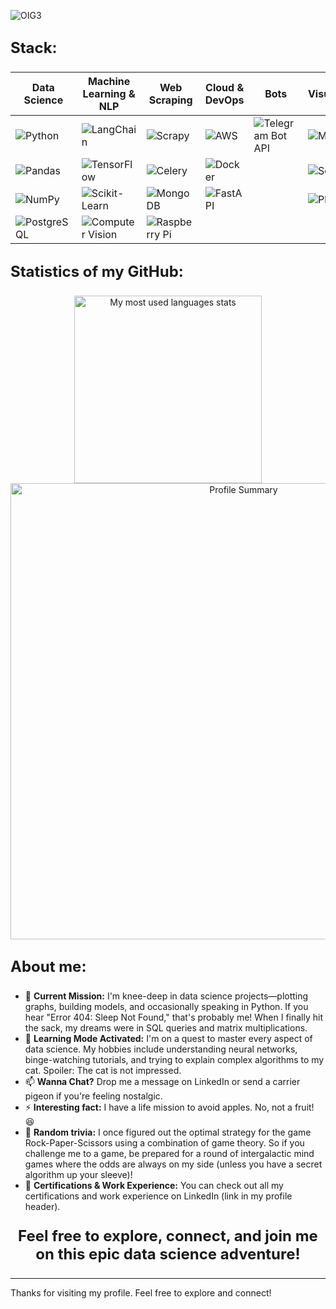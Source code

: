 
![OIG3](https://github.com/user-attachments/assets/258ab042-8789-4286-a861-d1b015b3fb1d)

## <p style="font-size: 24px; font-weight: bold;">Stack:</p>

| Data Science | Machine Learning & NLP | Web Scraping | Cloud & DevOps | Bots | Visualization | IDE & Tools |
|-------------|----------------------|--------------|--------------|---------------|-------------|-------------|
| ![Python](https://img.shields.io/badge/Python-3776AB?style=for-the-badge&logo=python&logoColor=ffffff) | ![LangChain](https://img.shields.io/badge/-LangChain-1c3c3b?style=for-the-badge&logo=langchain) | ![Scrapy](https://img.shields.io/badge/Scrapy-4285F4?style=for-the-badge&logo=scrapy&logoColor=ffffff) | ![AWS](https://img.shields.io/badge/AWS-141f2e?style=for-the-badge&logo=amazon&logoColor=FF9900) | ![Telegram Bot API](https://img.shields.io/badge/Telegram%20Bot%20API-2CA5E0?style=for-the-badge&logo=telegram&logoColor=ffffff) | ![Matplotlib](https://img.shields.io/badge/Matplotlib-ffffff?style=for-the-badge&logo=matplotlib&logoColor=blue) | ![Jupyter](https://img.shields.io/badge/Jupyter-F37626?style=for-the-badge&logo=jupyter&logoColor=ffffff) |
| ![Pandas](https://img.shields.io/badge/Pandas-ffffff?style=for-the-badge&logo=Pandas&logoColor=4d77cf) | ![TensorFlow](https://img.shields.io/badge/TensorFlow-FF6F00?style=for-the-badge&logo=tensorflow&logoColor=ffffff) | ![Celery](https://img.shields.io/badge/Celery-37814A?style=for-the-badge&logo=celery&logoColor=ffffff) | ![Docker](https://img.shields.io/badge/Docker-2496ED?style=for-the-badge&logo=docker&logoColor=ffffff) | | ![Seaborn](https://img.shields.io/badge/Seaborn-2E5C80?style=for-the-badge&logo=seaborn&logoColor=ffffff) | ![VS Code](https://img.shields.io/badge/VS%20Code-007ACC?style=for-the-badge&logo=visualstudiocode&logoColor=ffffff) |
| ![NumPy](https://img.shields.io/badge/NumPy-013243?style=for-the-badge&logo=numpy&logoColor=ffffff) | ![Scikit-Learn](https://img.shields.io/badge/Scikit--Learn-F7931E?style=for-the-badge&logo=scikit-learn&logoColor=ffffff) | ![MongoDB](https://img.shields.io/badge/MongoDB-47A248?style=for-the-badge&logo=mongodb&logoColor=ffffff) | ![FastAPI](https://img.shields.io/badge/FastAPI-005571?style=for-the-badge&logo=fastapi&logoColor=ffffff) | | ![Plotly](https://img.shields.io/badge/Plotly-3F4F75?style=for-the-badge&logo=plotly&logoColor=ffffff) | ![Linux](https://img.shields.io/badge/Linux-2496ED?style=for-the-badge&logo=Linux) |
| ![PostgreSQL](https://img.shields.io/badge/PostgreSQL-ffffff?style=for-the-badge&logo=PostgreSQL&logoColor=336791) | ![Computer Vision](https://img.shields.io/badge/Computer%20Vision-00979D?style=for-the-badge&logo=opencv&logoColor=ffffff) | ![Raspberry Pi](https://img.shields.io/badge/Raspberry%20Pi-A22846?style=for-the-badge&logo=raspberrypi&logoColor=ffffff) | | | | |

## <p style="font-size: 24px; font-weight: bold;">Statistics of my GitHub:</p>
<div style="text-align:center;">
    <img align="center" src="https://github-readme-stats.vercel.app/api/top-langs/?username=highbrow-228&layout=compact&theme=radical" alt="My most used languages stats" style="width: 300px; height: auto;">
</div>

<div style="text-align:center;">
    <img align="center" src="https://github-profile-summary-cards.vercel.app/api/cards/profile-details?username=highbrow-228&theme=radical" alt="Profile Summary" style="width: 730px; height: auto;">
</div>

## <p style="font-size: 24px; font-weight: bold;">About me:</p>
- 🔭 **Current Mission:** I'm knee-deep in data science projects—plotting graphs, building models, and occasionally speaking in Python. If you hear "Error 404: Sleep Not Found," that's probably me! When I finally hit the sack, my dreams were in SQL queries and matrix multiplications.
- 🌱 **Learning Mode Activated:** I'm on a quest to master every aspect of data science. My hobbies include understanding neural networks, binge-watching tutorials, and trying to explain complex algorithms to my cat. Spoiler: The cat is not impressed.
- 📫 **Wanna Chat?** Drop me a message on LinkedIn or send a carrier pigeon if you're feeling nostalgic.
- ⚡ **Interesting fact:** I have a life mission to avoid apples. No, not a fruit! 😆
- 🚀 ****Random trivia:**** I once figured out the optimal strategy for the game Rock-Paper-Scissors using a combination of game theory. So if you challenge me to a game, be prepared for a round of intergalactic mind games where the odds are always on my side (unless you have a secret algorithm up your sleeve)!
- 📜 **Certifications & Work Experience:** You can check out all my certifications and work experience on LinkedIn (link in my profile header).



###
<p align="center" style="font-size: 24px; font-weight: bold;">Feel free to explore, connect, and join me on this epic data science adventure!</p>

---
Thanks for visiting my profile. Feel free to explore and connect!
